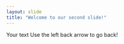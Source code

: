 ```yaml
---
layout: slide
title: "Welcome to our second slide!"
---
```

Your text
Use the left back arrow to go back!
